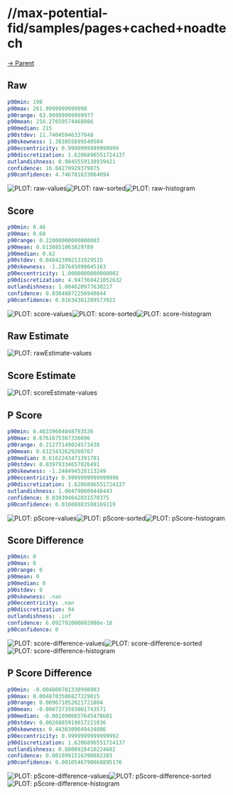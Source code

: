 
# //max-potential-fid/samples/pages+cached+noadtech

[→ Parent](../..)


## Raw


```yaml
p90min: 198
p90max: 261.9999999999998
p90range: 63.99999999999977
p90mean: 216.27659574468086
p90median: 215
p90stdev: 11.74045946337048
p90skewness: 1.383855899540504
p90eccentricity: 0.9999999999999999
p90discretization: 1.6206896551724137
outlandishness: 0.9845559138939421
confidence: 16.04270929379875
p90confidence: 4.746781633064094

```

![PLOT: raw-values](./raw/values.svg)![PLOT: raw-sorted](./raw/sorted.svg)![PLOT: raw-histogram](./raw/histogram.svg)
## Score


```yaml
p90min: 0.46
p90max: 0.68
p90range: 0.22000000000000003
p90mean: 0.6130851063829789
p90median: 0.62
p90stdev: 0.040423992131929515
p90skewness: -1.287645090045163
p90eccentricity: 1.0000000000000002
p90discretization: 4.947368421052632
outlandishness: 1.004620977630217
confidence: 0.03848872256940044
p90confidence: 0.01634381209573922

```

![PLOT: score-values](./score/values.svg)![PLOT: score-sorted](./score/sorted.svg)![PLOT: score-histogram](./score/histogram.svg)
## Raw Estimate

![PLOT: rawEstimate-values](./rawEstimate/values.svg)
## Score Estimate

![PLOT: scoreEstimate-values](./scoreEstimate/values.svg)
## P Score


```yaml
p90min: 0.46339604048793526
p90max: 0.6761675307336696
p90range: 0.21277149024573438
p90mean: 0.6123432629260767
p90median: 0.6162243471391701
p90stdev: 0.03979334657826491
p90skewness: -1.248494528113249
p90eccentricity: 0.9999999999999996
p90discretization: 1.6206896551724137
outlandishness: 1.004790609448443
confidence: 0.038394042031570375
p90confidence: 0.01608883598169119

```

![PLOT: pScore-values](./pScore/values.svg)![PLOT: pScore-sorted](./pScore/sorted.svg)![PLOT: pScore-histogram](./pScore/histogram.svg)
## Score Difference


```yaml
p90min: 0
p90max: 0
p90range: 0
p90mean: 0
p90median: 0
p90stdev: 0
p90skewness: .nan
p90eccentricity: .nan
p90discretization: 94
outlandishness: .inf
confidence: 6.092792000602808e-18
p90confidence: 0

```

![PLOT: score-difference-values](./score-difference/values.svg)![PLOT: score-difference-sorted](./score-difference/sorted.svg)![PLOT: score-difference-histogram](./score-difference/histogram.svg)
## P Score Difference


```yaml
p90min: -0.004800701338998903
p90max: 0.0048703506827229015
p90range: 0.009671052021721804
p90mean: -0.0007373593001743571
p90median: -0.0010906657645478601
p90stdev: 0.0026085919017221036
p90skewness: 0.4430309049434086
p90eccentricity: 0.9999999999999992
p90discretization: 1.6206896551724137
outlandishness: 0.8800928410224602
confidence: 0.0010991516390882303
p90confidence: 0.0010546790068895176

```

![PLOT: pScore-difference-values](./pScore-difference/values.svg)![PLOT: pScore-difference-sorted](./pScore-difference/sorted.svg)![PLOT: pScore-difference-histogram](./pScore-difference/histogram.svg)